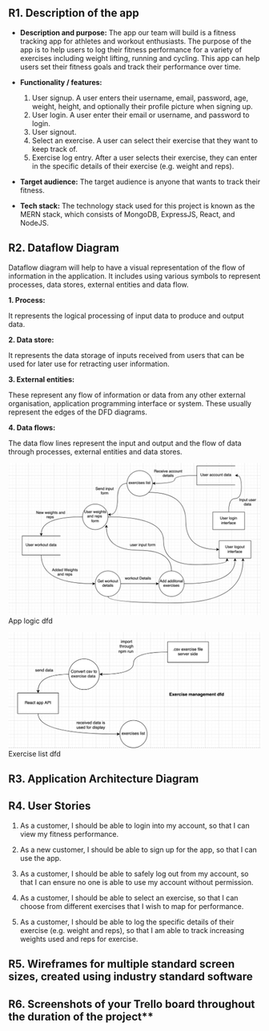 ## R1.	Description of the app
- **Description and purpose:** The app our team will build is a fitness tracking app for athletes and workout enthusiasts. The purpose of the app is to help users to log their fitness performance for a variety of exercises including weight lifting, running and cycling. This app can help users set their fitness goals and track their performance over time.

- **Functionality / features:**
    1. User signup. A user enters their username, email, password, age, weight, height, and optionally their profile picture when signing up.
    2. User login. A user enter their email or username, and password to login.
    3. User signout.
    4. Select an exercise. A user can select their exercise that they want to keep track of.
    5. Exercise log entry. After a user selects their exercise, they can enter in the specific details of their exercise (e.g. weight and reps).

- **Target audience:** The target audience is anyone that wants to track their fitness.

- **Tech stack:** The technology stack used for this project is known as the MERN stack, which consists of MongoDB, ExpressJS, React, and NodeJS.

## R2.	Dataflow Diagram 

Dataflow diagram will help to have a visual representation of the flow of information in the application. It includes using various symbols to represent processes, data stores, external entities and data flow. 

**1. Process:**

It represents the logical processing of input data to produce and output data.

**2. Data store:**

It represents the data storage of inputs received from users that can be used for later use for retracting user information.

**3. External entities:**

These represent any flow of information or data from any other external organisation, application programming interface or system. These usually represent the edges of the DFD diagrams.

**4. Data flows:**

The data flow lines represent the input and output and the flow of data through processes, external entities and data stores.

![dfd1](./dfd1.png)
App logic dfd

![dfd2](./dfd2.png)
Exercise list dfd


## R3.	Application Architecture Diagram

## R4.	User Stories

1. As a customer, I should be able to login into my account, so that I can view my fitness performance.

2. As a new customer,  I should be able to sign up for the app, so that I can use the app.

3. As a customer, I should be able to safely log out from my account, so that I can ensure no one is able to use my account without permission.

4.  As a customer, I should be able to select an exercise, so that I can choose from different exercises that I wish to map for performance.

5. As a customer, I should be able to log the specific details of their exercise (e.g. weight and reps), so that I am able to track increasing weights used and reps for exercise.






## R5.	Wireframes for multiple standard screen sizes, created using industry standard software

## R6.	Screenshots of your Trello board throughout the duration of the project**